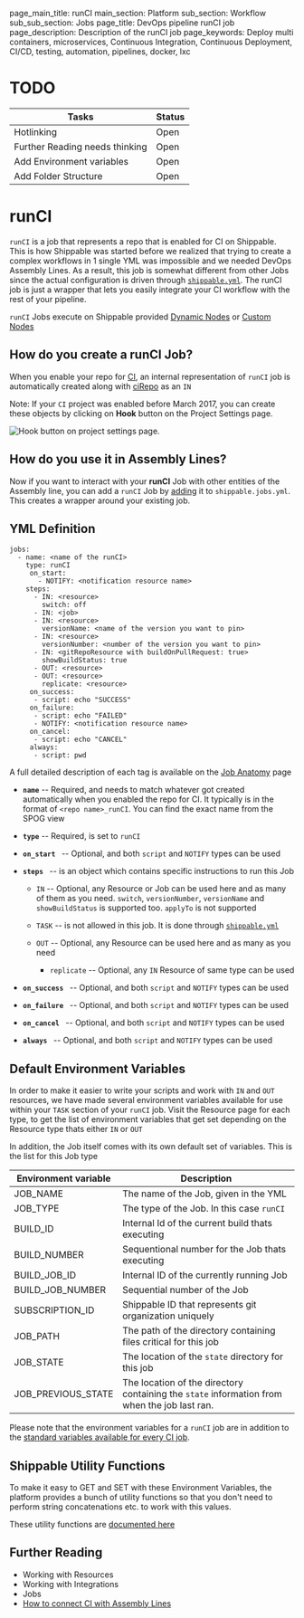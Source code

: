 page_main_title: runCI
main_section: Platform
sub_section: Workflow
sub_sub_section: Jobs
page_title: DevOps pipeline runCI job
page_description: Description of the runCI job
page_keywords: Deploy multi containers, microservices, Continuous Integration, Continuous Deployment, CI/CD, testing, automation, pipelines, docker, lxc

# TODO
| Tasks   |      Status    |
|----------|-------------|
| Hotlinking |  Open |
| Further Reading needs thinking|  Open |
| Add Environment variables|  Open |
| Add Folder Structure|  Open |

# runCI
`runCI` is a job that represents a repo that is enabled for CI on Shippable. This is how Shippable was started before we realized that trying to create a complex workflows in 1 single YML was impossible and we needed DevOps Assembly Lines. As a result, this job is somewhat different from other Jobs since the actual configuration is driven through [`shippable.yml`](/platform/shippable-yml/). The runCI job is just a wrapper that lets you easily integrate your CI workflow with the rest of your pipeline.

`runCI` Jobs execute on Shippable provided [Dynamic Nodes]() or [Custom Nodes]()

## How do you create a runCI Job?
When you enable your repo for [CI](/ci/enable-project/), an internal representation of `runCI` job is automatically created along with [ciRepo]() as an `IN`

Note: If your `CI` project was enabled before March 2017, you can create these objects by clicking on **Hook** button on the Project Settings page.

<img src="/images/platform/jobs/runCI/hookPipeline.png" alt="Hook button on project settings page." style="vertical-align: middle;display: block;margin-left: auto;margin-right: auto;"/>


## How do you use it in Assembly Lines?
Now if you want to interact with your **runCI** Job with other entities of the Assembly line, you can add a `runCI` Job by [adding](jobs-working-wth#adding) it to `shippable.jobs.yml`. This creates a wrapper around your existing job.


## YML Definition

```
jobs:
  - name: <name of the runCI>				
    type: runCI
	 on_start:
	   - NOTIFY: <notification resource name>
    steps:
      - IN: <resource>
        switch: off
      - IN: <job>
      - IN: <resource>
        versionName: <name of the version you want to pin>
      - IN: <resource>
        versionNumber: <number of the version you want to pin>        
      - IN: <gitRepoResource with buildOnPullRequest: true>
        showBuildStatus: true       
      - OUT: <resource>
      - OUT: <resource>
        replicate: <resource>
	 on_success:
      - script: echo "SUCCESS"
	 on_failure:
      - script: echo "FAILED"
      - NOTIFY: <notification resource name>
	 on_cancel:
      - script: echo "CANCEL"
	 always:
      - script: pwd

```
A full detailed description of each tag is available on the [Job Anatomy](workflow/job/working-with#jobanatomy) page

* **`name`** -- Required, and needs to match whatever got created automatically when you enabled the repo for CI. It typically is in the format of `<repo name>_runCI`. You can find the exact name from the SPOG view

* **`type`** -- Required, is set to `runCI`

* **`on_start `** -- Optional, and both `script` and `NOTIFY` types can be used

* **`steps `** -- is an object which contains specific instructions to run this Job
	* `IN` -- Optional, any Resource or Job can be used here and as many of them as you need. `switch`, `versionNumber`, `versionName` and `showBuildStatus` is supported too. `applyTo` is not supported

	* `TASK` -- is not allowed in this job. It is done through [`shippable.yml`](/platform/shippable-yml/)
	* `OUT` -- Optional, any Resource can be used here and as many as you need
		* `replicate` -- Optional, any `IN` Resource of same type can be used

* **`on_success `** -- Optional, and both `script` and `NOTIFY` types can be used

* **`on_failure `** -- Optional, and both `script` and `NOTIFY` types can be used

* **`on_cancel `** -- Optional, and both `script` and `NOTIFY` types can be used

* **`always `** -- Optional, and both `script` and `NOTIFY` types can be used

## Default Environment Variables
In order to make it easier to write your scripts and work with `IN` and `OUT` resources, we have made several environment variables available for use within your `TASK` section of your `runCI` job. Visit the Resource page for each type, to get the list of environment variables that get set depending on the Resource type thats either `IN` or `OUT`

In addition, the Job itself comes with its own default set of variables. This is the list for this Job type

| Environment variable						| Description                         |
| ------------- 								|------------------------------------ |
| JOB_NAME 									| The name of the Job, given in the YML |
| JOB_TYPE 									| The type of the Job. In this case `runCI`|
| BUILD_ID 									| Internal Id of the current build thats executing|
| BUILD_NUMBER 								| Sequentional number for the Job thats executing|
| BUILD_JOB_ID    							| Internal ID of the currently running Job |
| BUILD_JOB_NUMBER    						| Sequential number of the Job |
| SUBSCRIPTION_ID    						| Shippable ID that represents git organization uniquely |
| JOB_PATH    								| The path of the directory containing files critical for this job |
| JOB_STATE      							| The location of the `state` directory for this job|
| JOB_PREVIOUS_STATE 						| The location of the directory containing the `state` information from when the job last ran. |

Please note that the environment variables for a `runCI` job are in addition to the [standard variables available for every CI job](/ci/env-vars/).

## Shippable Utility Functions
To make it easy to GET and SET with these Environment Variables, the platform provides a bunch of utility functions so that you don't need to perform string concatenations etc. to work with this values. 

These utility functions are [documented here]()

## Further Reading
* Working with Resources
* Working with Integrations
* Jobs
* [How to connect CI with Assembly Lines](/ci/trigger-pipeline-jobs/)
